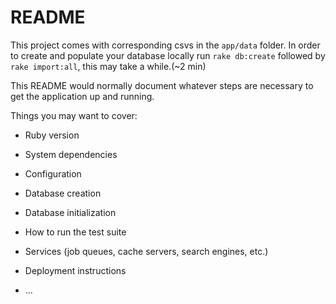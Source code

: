 # README

This project comes with corresponding csvs in the `app/data` folder. In order to create and populate your database locally run
`rake db:create` followed by `rake import:all`, this may take a while.(~2 min)

This README would normally document whatever steps are necessary to get the
application up and running.

Things you may want to cover:

* Ruby version

* System dependencies

* Configuration

* Database creation

* Database initialization

* How to run the test suite

* Services (job queues, cache servers, search engines, etc.)

* Deployment instructions

* ...

